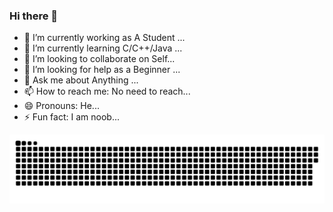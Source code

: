 ### Hi there 👋

- 🔭 I’m currently working as A Student ...
- 🌱 I’m currently learning C/C++/Java ...
- 👯 I’m looking to collaborate on Self...
- 🤔 I’m looking for help as a Beginner ...
- 💬 Ask me about Anything ...
- 📫 How to reach me: No need to reach...
- 😄 Pronouns: He...
- ⚡ Fun fact: I am noob...

<a href="https://github.com/Shnku" align="center">
  <img alt="GitHub Snake Dark" src="https://github.com/Shnku/Shnku/raw/main/readme/github-contribution-grid-snake-dark.svg#gh-dark-mode-only"/>
</a>
<!-->
